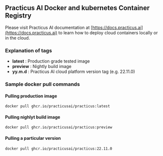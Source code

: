 ## Practicus AI Docker and kubernetes Container Registry

Please visit Practicus AI documentation at [https://docs.practicus.ai](https://docs.practicus.ai) to learn how to deploy cloud containers locally or in the cloud.

### Explanation of tags 

- **latest** : Production grade tested image
- **preview** : Nightly build image
- **yy.m.d** : Practicus AI cloud platform version tag (e.g. 22.11.0)

### Sample docker pull commands

#### Pulling production image
```shell
docker pull ghcr.io/practicusai/practicus:latest
```

#### Pulling nighlyt build image
```shell
docker pull ghcr.io/practicusai/practicus:preview
```

#### Pulling a particular version 
```shell
docker pull ghcr.io/practicusai/practicus:22.11.0
```
